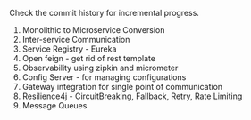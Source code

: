 Check the commit history for incremental progress.

1. Monolithic to Microservice Conversion
2. Inter-service Communication
3. Service Registry - Eureka
4. Open feign - get rid of rest template
5. Observability using zipkin and micrometer
6. Config Server - for managing configurations
7. Gateway integration for single point of communication
8. Resilience4j - CircuitBreaking, Fallback, Retry, Rate Limiting
9. Message Queues

